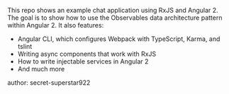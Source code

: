 This repo shows an example chat application using RxJS and Angular 2. The goal is to show how to use the Observables data architecture pattern within Angular 2. It also features:

- Angular CLI, which configures Webpack with TypeScript, Karma, and tslint
- Writing async components that work with RxJS
- How to write injectable services in Angular 2
- And much more

author: secret-superstar922
